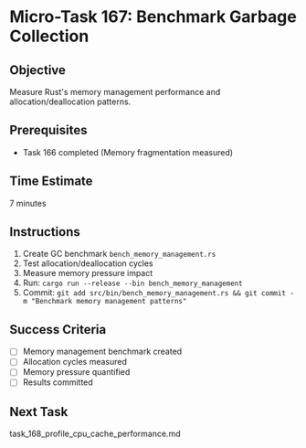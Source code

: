 # Micro-Task 167: Benchmark Garbage Collection

## Objective
Measure Rust's memory management performance and allocation/deallocation patterns.

## Prerequisites
- Task 166 completed (Memory fragmentation measured)

## Time Estimate
7 minutes

## Instructions
1. Create GC benchmark `bench_memory_management.rs`
2. Test allocation/deallocation cycles
3. Measure memory pressure impact
4. Run: `cargo run --release --bin bench_memory_management`
5. Commit: `git add src/bin/bench_memory_management.rs && git commit -m "Benchmark memory management patterns"`

## Success Criteria
- [ ] Memory management benchmark created
- [ ] Allocation cycles measured
- [ ] Memory pressure quantified
- [ ] Results committed

## Next Task
task_168_profile_cpu_cache_performance.md